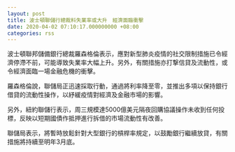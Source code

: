 ```yaml
---
layout: post
title: 波士頓聯儲行總裁料失業率或大升　經濟面臨衝擊
date: 2020-04-02 07:10:17.000000000 +08:00
categories: rss
---
```


波士頓聯邦儲備銀行總裁羅森格倫表示，應對新型肺炎疫情的社交限制措施已令經濟停滯不前，可能導致失業率大幅上升。另外，有關措施亦打撃信貸及流動性，或令經濟面臨一場金融危機的衝擊。

羅森格倫說，聯儲局正迅速採取行動，通過將利率降至零，並推出多項以保持銀行借貸的流動性操作，以紓緩疫情對經濟及金融市場的影響。

另外，紐約聯儲行表示，周三規模達5000億美元隔夜回購協議操作未收到任何投標，反映以短期國債作抵押進行拆借的市場流動性有改善。

聯儲局表示，將暫時放鬆針對大型銀行的槓桿率規定，以鼓勵銀行繼續放貸，有關措施將持續至明年3月底。
